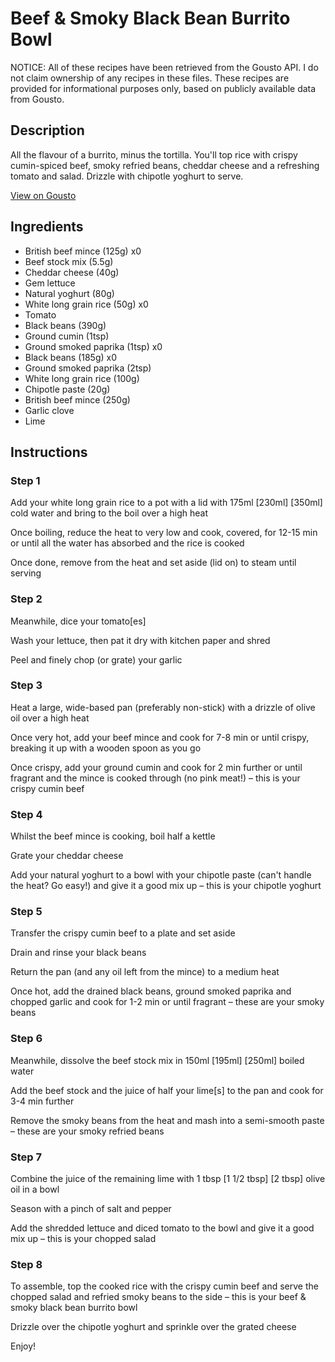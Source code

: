 # Beef & Smoky Black Bean Burrito Bowl

NOTICE: All of these recipes have been retrieved from the Gousto API. I do not claim ownership of any recipes in these files. These recipes are provided for informational purposes only, based on publicly available data from Gousto.

## Description

All the flavour of a burrito, minus the tortilla. You'll top rice with crispy cumin-spiced beef, smoky refried beans, cheddar cheese and a refreshing tomato and salad. Drizzle with chipotle yoghurt to serve. 

[View on Gousto](https://www.gousto.co.uk/recipes/cookbook/beef-black-bean-burrito-bowl)

## Ingredients

- British beef mince (125g) x0
- Beef stock mix (5.5g)
- Cheddar cheese (40g)
- Gem lettuce
- Natural yoghurt (80g)
- White long grain rice (50g) x0
- Tomato
- Black beans (390g)
- Ground cumin (1tsp)
- Ground smoked paprika (1tsp) x0
- Black beans (185g) x0
- Ground smoked paprika (2tsp)
- White long grain rice (100g)
- Chipotle paste (20g)
- British beef mince (250g)
- Garlic clove
- Lime

## Instructions


### Step 1

Add your white long grain rice to a pot with a lid with 175ml [230ml] <span class="text-danger">[350ml]</span> cold water and bring to the boil over a high heat

Once boiling, reduce the heat to very low and cook, covered, for 12-15 min or until all the water has absorbed and the rice is cooked

Once done, remove from the heat and set aside (lid on) to steam until serving


### Step 2

Meanwhile, dice your tomato[es]

Wash your lettuce, then pat it dry with kitchen paper and shred

Peel and finely chop (or grate) your garlic


### Step 3

Heat a large, wide-based pan (preferably non-stick) with a drizzle of olive oil over a high heat

Once very hot, add your beef mince and cook for 7-8 min or until crispy, breaking it up with a wooden spoon as you go

Once crispy, add your ground cumin and cook for 2 min further or until fragrant and the mince is cooked through (no pink meat!) – this is your crispy cumin beef


### Step 4

Whilst the beef mince is cooking, boil half a kettle

Grate your cheddar cheese

Add your natural yoghurt to a bowl with your chipotle paste (can't handle the heat? Go easy!) and give it a good mix up – this is your chipotle yoghurt


### Step 5

Transfer the crispy cumin beef to a plate and set aside

Drain and rinse your black beans

Return the pan (and any oil left from the mince) to a medium heat

Once hot, add the drained black beans, ground smoked paprika and chopped garlic and cook for 1-2 min or until fragrant – these are your smoky beans


### Step 6

Meanwhile, dissolve the beef stock mix in 150ml [195ml]  <span class="text-danger">[250ml]</span> boiled water

Add the beef stock and the juice of half your lime[s] to the pan and cook for 3-4 min further

Remove the smoky beans from the heat and mash into a semi-smooth paste – these are your smoky refried beans


### Step 7

Combine the juice of the remaining lime with 1 tbsp [1 1/2 tbsp] <span class="text-danger">[2 tbsp]</span> olive oil in a bowl

Season with a pinch of salt and pepper

Add the shredded lettuce and diced tomato to the bowl and give it a good mix up – this is your chopped salad

### Step 8

To assemble, top the cooked rice with the crispy cumin beef and serve the chopped salad and refried smoky beans to the side – this is your beef & smoky black bean burrito bowl

Drizzle over the chipotle yoghurt and sprinkle over the grated cheese

Enjoy!

